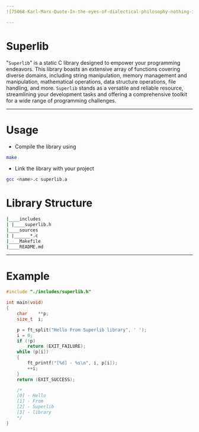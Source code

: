 ```yaml
---
![75068-Karl-Marx-Quote-In-the-eyes-of-dialectical-philosophy-nothing-is](https://user-images.githubusercontent.com/49293816/212522005-44f5edb4-cf63-4b64-819e-d2c168924044.jpeg)

---
```


# Superlib

"`Superlib`" is a static C library designed to empower your programming endeavors. This library boasts an extensive array of functions covering diverse domains, including string manipulation, memory management and manipulation, mathematical operations, data structure operations, file handling, and more. `Superlib` stands as a versatile and reliable resource, streamlining your development tasks and offering a comprehensive toolkit for a wide range of programming challenges.

---

# Usage

- Compile the library using

```sh
make
```

- Link the library with your project

```sh
gcc <name>.c superlib.a
```

# Library Structure

```sh
|____includes
| |____superlib.h
|____sources
| |______*.c
|____Makefile
|____README.md
```

---

# Example

```c
#include "./includes/superlib.h"

int main(void)
{
	char	**p;
	size_t	i;

	p = ft_split("Hello From Superlib library", ' ');
	i = 0;
	if (!p)
		return (EXIT_FAILURE);
	while (p[i])
	{
		ft_printf("[%d] - %s\n", i, p[i]);
		++i;
	}
	return (EXIT_SUCCESS);

	/*
	[0] - Hello
	[1] - From
	[2] - Superlib
	[3] - library
	*/
}
```